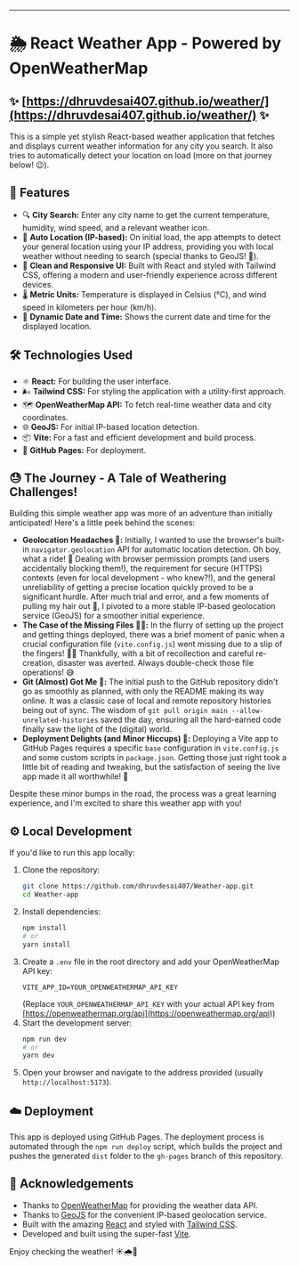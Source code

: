 -----
# 🌦️ React Weather App - Powered by OpenWeatherMap

## ✨ [https://dhruvdesai407.github.io/weather/](https://dhruvdesai407.github.io/weather/) ✨

This is a simple yet stylish React-based weather application that fetches and displays current weather information for any city you search. It also tries to automatically detect your location on load (more on that journey below\! 😉).

## 🚀 Features

  * 🔍 **City Search:** Enter any city name to get the current temperature, humidity, wind speed, and a relevant weather icon.
  * 📍 **Auto Location (IP-based):** On initial load, the app attempts to detect your general location using your IP address, providing you with local weather without needing to search (special thanks to GeoJS\! 🙏).
  * 🎨 **Clean and Responsive UI:** Built with React and styled with Tailwind CSS, offering a modern and user-friendly experience across different devices.
  * 🌡️ **Metric Units:** Temperature is displayed in Celsius (°C), and wind speed in kilometers per hour (km/h).
  * 📅 **Dynamic Date and Time:** Shows the current date and time for the displayed location.

## 🛠️ Technologies Used

  * ⚛️ **React:** For building the user interface.
  * 🌬️ **Tailwind CSS:** For styling the application with a utility-first approach.
  * 🗺️ **OpenWeatherMap API:** To fetch real-time weather data and city coordinates.
  * 🌐 **GeoJS:** For initial IP-based location detection.
  * 📦 **Vite:** For a fast and efficient development and build process.
  * 🚀 **GitHub Pages:** For deployment.

## 😓 The Journey - A Tale of Weathering Challenges\!

Building this simple weather app was more of an adventure than initially anticipated\! Here's a little peek behind the scenes:

  * **Geolocation Headaches 🤕:** Initially, I wanted to use the browser's built-in `navigator.geolocation` API for automatic location detection. Oh boy, what a ride\! 🎢 Dealing with browser permission prompts (and users accidentally blocking them\!), the requirement for secure (HTTPS) contexts (even for local development - who knew?\!), and the general unreliability of getting a precise location quickly proved to be a significant hurdle. After much trial and error, and a few moments of pulling my hair out 🤯, I pivoted to a more stable IP-based geolocation service (GeoJS) for a smoother initial experience.
  * **The Case of the Missing Files 🕵️‍♀️:** In the flurry of setting up the project and getting things deployed, there was a brief moment of panic when a crucial configuration file (`vite.config.js`) went missing due to a slip of the fingers\! 🤦‍♂️ Thankfully, with a bit of recollection and careful re-creation, disaster was averted. Always double-check those file operations\! 😅
  * **Git (Almost) Got Me 😬:** The initial push to the GitHub repository didn't go as smoothly as planned, with only the README making its way online. It was a classic case of local and remote repository histories being out of sync. The wisdom of `git pull origin main --allow-unrelated-histories` saved the day, ensuring all the hard-earned code finally saw the light of the (digital) world.
  * **Deployment Delights (and Minor Hiccups) 🚀:** Deploying a Vite app to GitHub Pages requires a specific `base` configuration in `vite.config.js` and some custom scripts in `package.json`. Getting those just right took a little bit of reading and tweaking, but the satisfaction of seeing the live app made it all worthwhile\! 🎉

Despite these minor bumps in the road, the process was a great learning experience, and I'm excited to share this weather app with you\!

## ⚙️ Local Development

If you'd like to run this app locally:

1.  Clone the repository:
    ```bash
    git clone https://github.com/dhruvdesai407/Weather-app.git
    cd Weather-app
    ```
2.  Install dependencies:
    ```bash
    npm install
    # or
    yarn install
    ```
3.  Create a `.env` file in the root directory and add your OpenWeatherMap API key:
    ```
    VITE_APP_ID=YOUR_OPENWEATHERMAP_API_KEY
    ```
    (Replace `YOUR_OPENWEATHERMAP_API_KEY` with your actual API key from [https://openweathermap.org/api](https://openweathermap.org/api))
4.  Start the development server:
    ```bash
    npm run dev
    # or
    yarn dev
    ```
5.  Open your browser and navigate to the address provided (usually `http://localhost:5173`).

## ☁️ Deployment

This app is deployed using GitHub Pages. The deployment process is automated through the `npm run deploy` script, which builds the project and pushes the generated `dist` folder to the `gh-pages` branch of this repository.

## 🙏 Acknowledgements

  * Thanks to [OpenWeatherMap](https://openweathermap.org/) for providing the weather data API.
  * Thanks to [GeoJS](https://get.geojs.io/) for the convenient IP-based geolocation service.
  * Built with the amazing [React](https://react.dev/) and styled with [Tailwind CSS](https://tailwindcss.com/).
  * Developed and built using the super-fast [Vite](https://vitejs.dev/).

Enjoy checking the weather\! ☀️🌧️💨
